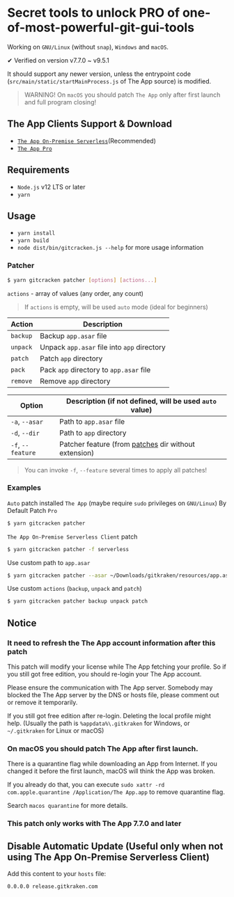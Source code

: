 # Secret tools to unlock PRO of one-of-most-powerful-git-gui-tools

Working on `GNU/Linux` (without `snap`), `Windows` and `macOS`.

✔ Verified on version v7.7.0 ~ v9.5.1

It should support any newer version, unless the entrypoint code (`src/main/static/startMainProcess.js` of The App source) is modified.

> WARNING! On `macOS` you should patch `The App` only after first launch and full program closing!

## The App Clients Support & Download

- [`The App On-Premise Serverless`](https://www.gitkraken.com/download-on-premise-serverless)(Recommended)
- [`The App Pro`](https://www.gitkraken.com/download)

## Requirements

- `Node.js` v12 LTS or later
- `yarn`

## Usage

- `yarn install`
- `yarn build`
- `node dist/bin/gitcracken.js --help` for more usage information

### Patcher

```bash
$ yarn gitcracken patcher [options] [actions...]
```

`actions` - array of values (any order, any count)

> If `actions` is empty, will be used `auto` mode (ideal for beginners)

| Action   | Description                                 |
|----------|---------------------------------------------|
| `backup` | Backup `app.asar` file                      |
| `unpack` | Unpack `app.asar` file into `app` directory |
| `patch`  | Patch `app` directory                       |
| `pack`   | Pack `app` directory to `app.asar` file     |
| `remove` | Remove `app` directory                      |

| Option            | Description (if not defined, will be used `auto` value)         |
|-------------------|-----------------------------------------------------------------|
| `-a`, `--asar`    | Path to `app.asar` file                                         |
| `-d`, `--dir`     | Path to `app` directory                                         |
| `-f`, `--feature` | Patcher feature (from [patches](patches) dir without extension) |

> You can invoke `-f`, `--feature` several times to apply all patches!

### Examples

`Auto` patch installed `The App` (maybe require `sudo` privileges on `GNU/Linux`) By Default Patch `Pro`

```bash
$ yarn gitcracken patcher
```
`The App On-Premise Serverless Client` patch

```bash
$ yarn gitcracken patcher -f serverless
```

Use custom path to `app.asar`

```bash
$ yarn gitcracken patcher --asar ~/Downloads/gitkraken/resources/app.asar
```

Use custom `actions` (`backup`, `unpack` and `patch`)

```bash
$ yarn gitcracken patcher backup unpack patch
```

## Notice

### It need to refresh the The App account information after this patch

This patch will modify your license while The App fetching your profile. So if you still got free edition, you should re-login your The App account.

Please ensure the communication with The App server. Somebody may blocked the The App server by the DNS or hosts file, please comment out or remove it temporarily.

If you still got free edition after re-login. Deleting the local profile might help. (Usually the path is `%appdata%\.gitkraken` for Windows, or `~/.gitkraken` for Linux or macOS)

### On macOS you should patch The App after first launch.

There is a quarantine flag while downloading an App from Internet. If you changed it before the first launch, macOS will think the App was broken.

If you already do that, you can execute `sudo xattr -rd com.apple.quarantine /Application/The App.app` to remove quarantine flag.

Search `macos quarantine` for more details.

### This patch only works with The App 7.7.0 and later

## Disable Automatic Update (Useful only when not using The App On-Premise Serverless Client)

Add this content to your `hosts` file:

```text
0.0.0.0 release.gitkraken.com
```
